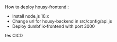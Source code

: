 How to deploy housy-frontend :

- Install node.js 10.x
- Change url for housy-backend in src/config/api.js
- Deploy dumbflix-frontend with port 3000

tes CICD
